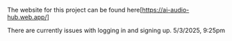 The website for this project can be found here[https://ai-audio-hub.web.app/]

There are currently issues with logging in and signing up.
    5/3/2025, 9:25pm
